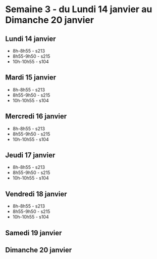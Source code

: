 # Semaine 3 - du Lundi 14 janvier au Dimanche 20 janvier


## Lundi 14 janvier

* 8h-8h55 - s213
* 8h55-9h50 - s215
* 10h-10h55 - s104

## Mardi 15 janvier

* 8h-8h55 - s213
* 8h55-9h50 - s215
* 10h-10h55 - s104

## Mercredi 16 janvier

* 8h-8h55 - s213
* 8h55-9h50 - s215
* 10h-10h55 - s104

## Jeudi 17 janvier

* 8h-8h55 - s213
* 8h55-9h50 - s215
* 10h-10h55 - s104

## Vendredi 18 janvier

* 8h-8h55 - s213
* 8h55-9h50 - s215
* 10h-10h55 - s104

## Samedi 19 janvier


## Dimanche 20 janvier

